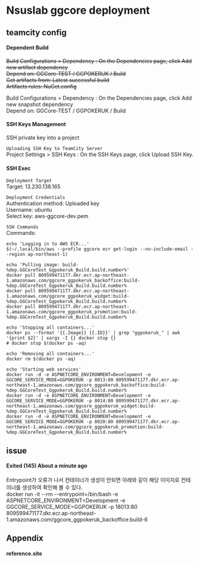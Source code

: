 # Nsuslab ggcore deployment

## teamcity config

#### Dependent Build
~~Build Configurations > Dependency :  On the Dependencies page, click Add new artifact dependency  
Depend on: GGCore-TEST / GGPOKERUK / Build  
Get artifacts from: Latest successful build  
Artifacts rules: NuGet.config~~

Build Configurations > Dependency :  On the Dependencies page, click Add new snapshot dependency  
Depend on: GGCore-TEST / GGPOKERUK / Build  

#### SSH Keys Management
SSH private key into a project  

`Uploading SSH Key to TeamCity Server`  
Project Settings > SSH Keys : On the SSH Keys page, click Upload SSH Key.  

#### SSH Exec
`Deployment Target`  
Target: 13.230.138.165  

`Deployment Credentials`  
Authentication method: Uploaded key  
Username: ubuntu  
Select key: aws-ggcore-dev.pem  

`SSH Commands`  
Commands:  
```
echo 'Logging in to AWS ECR...'
$(~/.local/bin/aws --profile ggcore ecr get-login --no-include-email --region ap-northeast-1)

echo 'Pulling image: build-%dep.GGCoreTest_Ggpokeruk_Build.build.number%'
docker pull 809599471177.dkr.ecr.ap-northeast-1.amazonaws.com/ggcore_ggpokeruk_backoffice:build-%dep.GGCoreTest_Ggpokeruk_Build.build.number%
docker pull 809599471177.dkr.ecr.ap-northeast-1.amazonaws.com/ggcore_ggpokeruk_widget:build-%dep.GGCoreTest_Ggpokeruk_Build.build.number%
docker pull 809599471177.dkr.ecr.ap-northeast-1.amazonaws.com/ggcore_ggpokeruk_promotion:build-%dep.GGCoreTest_Ggpokeruk_Build.build.number%

echo 'Stopping all containers...'
docker ps --format '{{.Image}} {{.ID}}' | grep "ggpokeruk_" | awk '{print $2}' | xargs -I {} docker stop {}
# docker stop $(docker ps -aq)

echo 'Removing all containers...'
docker rm $(docker ps -aq)

echo 'Starting web services'
docker run -d -e ASPNETCORE_ENVIRONMENT=Development -e GGCORE_SERVICE_MODE=GGPOKERUK -p 8013:80 809599471177.dkr.ecr.ap-northeast-1.amazonaws.com/ggcore_ggpokeruk_backoffice:build-%dep.GGCoreTest_Ggpokeruk_Build.build.number%
docker run -d -e ASPNETCORE_ENVIRONMENT=Development -e GGCORE_SERVICE_MODE=GGPOKERUK -p 8014:80 809599471177.dkr.ecr.ap-northeast-1.amazonaws.com/ggcore_ggpokeruk_widget:build-%dep.GGCoreTest_Ggpokeruk_Build.build.number%
docker run -d -e ASPNETCORE_ENVIRONMENT=Development -e GGCORE_SERVICE_MODE=GGPOKERUK -p 8020:80 809599471177.dkr.ecr.ap-northeast-1.amazonaws.com/ggcore_ggpokeruk_promotion:build-%dep.GGCoreTest_Ggpokeruk_Build.build.number%
```

## issue

#### Exited (145) About a minute ago
Entrypoint가 오류가 나서 컨테이너가 생성이 안되면 아래와 같이 해당 이미지로 컨테이너를 생성하여 확인해 볼 수 있다.  
docker run -it --rm --entrypoint=/bin/bash -e ASPNETCORE_ENVIRONMENT=Development -e GGCORE_SERVICE_MODE=GGPOKERUK -p 18013:80 809599471177.dkr.ecr.ap-northeast-1.amazonaws.com/ggcore_ggpokeruk_backoffice:build-6  


## Appendix

#### reference.site
